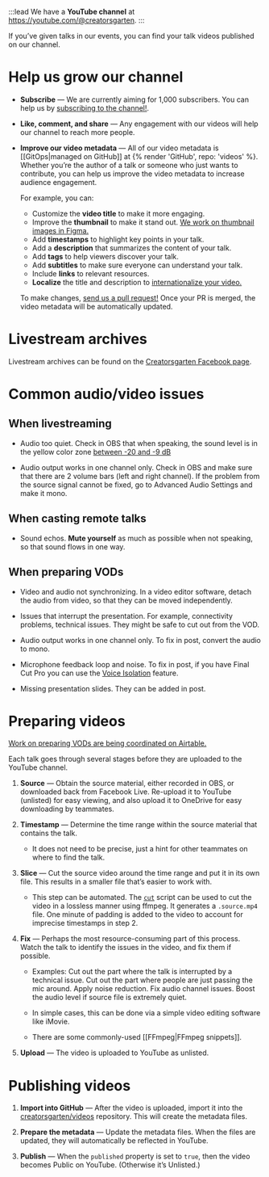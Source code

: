 :::lead
We have a **YouTube channel** at <https://youtube.com/@creatorsgarten>.
:::

If you’ve given talks in our events, you can find your talk videos published on our channel.

# Help us grow our channel

- **Subscribe** — We are currently aiming for 1,000 subscribers. You can help us by [subscribing to the channel!](https://youtube.com/@creatorsgarten).

- **Like, comment, and share** — Any engagement with our videos will help our channel to reach more people.

- **Improve our video metadata** — All of our video metadata is [[GitOps|managed on GitHub]] at {% render 'GitHub', repo: 'videos' %}. Whether you’re the author of a talk or someone who just wants to contribute, you can help us improve the video metadata to increase audience engagement.

  For example, you can:

  - Customize the **video title** to make it more engaging.
  - Improve the **thumbnail** to make it stand out. [We work on thumbnail images in Figma.](https://www.figma.com/file/Lg0A78Zwm1T4rtcDljsIfK/Video-thumbnails?node-id=0-1&t=EIr6PBojoDVot7c5-0)
  - Add **timestamps** to highlight key points in your talk.
  - Add a **description** that summarizes the content of your talk.
  - Add **tags** to help viewers discover your talk.
  - Add **subtitles** to make sure everyone can understand your talk.
  - Include **links** to relevant resources.
  - **Localize** the title and description to [internationalize your video.](https://notes.dt.in.th/LocalTalkInternationalization)

  To make changes, [send us a pull request!](https://github.com/creatorsgarten/videos/blob/main/CONTRIBUTING.md) Once your PR is merged, the video metadata will be automatically updated.

# Livestream archives

Livestream archives can be found on the [Creatorsgarten Facebook page](https://www.facebook.com/creatorsgarten/videos/).

# Common audio/video issues

## When livestreaming

- Audio too quiet. Check in OBS that when speaking, the sound level is in the yellow color zone [between -20 and -9 dB](https://www.reddit.com/r/Twitch/comments/nctu56/best_sound_levels_for_obs/)

- Audio output works in one channel only. Check in OBS and make sure that there are 2 volume bars (left and right channel). If the problem from the source signal cannot be fixed, go to Advanced Audio Settings and make it mono.

## When casting remote talks

- Sound echos. **Mute yourself** as much as possible when not speaking, so that sound flows in one way.

## When preparing VODs

- Video and audio not synchronizing. In a video editor software, detach the audio from video, so that they can be moved independently.

- Issues that interrupt the presentation. For example, connectivity problems, technical issues. They might be safe to cut out from the VOD.

- Audio output works in one channel only. To fix in post, convert the audio to mono.

- Microphone feedback loop and noise. To fix in post, if you have Final Cut Pro you can use the [Voice Isolation](https://support.apple.com/guide/final-cut-pro/enhance-audio-verc1fab873/mac#:~:text=of%20equalization%20presets.-,Voice%20Isolation,-%3A%20Prioritizes%20human) feature.

- Missing presentation slides. They can be added in post.

# Preparing videos

[Work on preparing VODs are being coordinated on Airtable.](https://airtable.com/shru5fGOzjhHHxo05)

Each talk goes through several stages before they are uploaded to the YouTube channel.

   1. **Source** — Obtain the source material, either recorded in OBS, or downloaded back from Facebook Live. Re-upload it to YouTube (unlisted) for easy viewing, and also upload it to OneDrive for easy downloading by teammates.

   2. **Timestamp** — Determine the time range within the source material that contains the talk.

        - It does not need to be precise, just a hint for other teammates on where to find the talk.

   3. **Slice** — Cut the source video around the time range and put it in its own file. This results in a smaller file that’s easier to work with.

        - This step can be automated. The [`cut`](https://github.com/creatorsgarten/videos/blob/main/bin/cut) script can be used to cut the video in a lossless manner using ffmpeg. It generates a `.source.mp4` file. One minute of padding is added to the video to account for imprecise timestamps in step 2.

   4. **Fix** — Perhaps the most resource-consuming part of this process. Watch the talk to identify the issues in the video, and fix them if possible.

        - Examples: Cut out the part where the talk is interrupted by a technical issue. Cut out the part where people are just passing the mic around. Apply noise reduction. Fix audio channel issues. Boost the audio level if source file is extremely quiet.

        - In simple cases, this can be done via a simple video editing software like iMovie.

        - There are some commonly-used [[FFmpeg|FFmpeg snippets]].

   5. **Upload** — The video is uploaded to YouTube as unlisted.

# Publishing videos

1. **Import into GitHub** — After the video is uploaded, import it into the [creatorsgarten/videos](https://github.com/creatorsgarten/videos) repository. This will create the metadata files.

2. **Prepare the metadata** — Update the metadata files. When the files are updated, they will automatically be reflected in YouTube.

3. **Publish** — When the `published` property is set to `true`, then the video becomes Public on YouTube. (Otherwise it’s Unlisted.)
